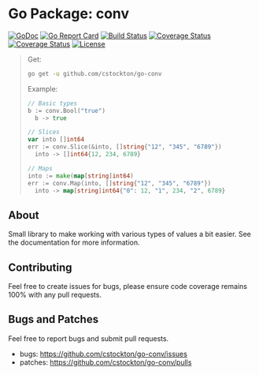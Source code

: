 # Go Package: conv

  [![GoDoc](http://img.shields.io/badge/go-documentation-blue.svg?style=flat-square)](http://godoc.org/github.com/cstockton/go-conv)
  [![Go Report Card](https://goreportcard.com/badge/github.com/cstockton/go-conv?style=flat-square)](https://goreportcard.com/report/github.com/cstockton/go-conv)
  [![Build Status](http://img.shields.io/travis/cstockton/go-conv.svg?style=flat-square)](https://travis-ci.org/cstockton/go-conv)
  [![Coverage Status](http://img.shields.io/coveralls/cstockton/go-conv.svg?style=flat-square)](https://coveralls.io/r/cstockton/go-conv)
  [![Coverage Status](https://img.shields.io/codecov/c/github/cstockton/go-conv/master.svg?style=flat-square)](https://codecov.io/github/cstockton/go-conv?branch=master)
  [![License](http://img.shields.io/badge/license-mit-blue.svg?style=flat-square)](https://raw.githubusercontent.com/cstockton/go-conv/master/LICENSE)

  > Get:
  > ```bash
  > go get -u github.com/cstockton/go-conv
  > ```
  >
  > Example:
  > ```Go
  > // Basic types
  > b := conv.Bool("true")
  >   b -> true
  >
  > // Slices
  > var into []int64
  > err := conv.Slice(&into, []string{"12", "345", "6789"})
  >   into -> []int64{12, 234, 6789}
  >
  > // Maps
  > into := make(map[string]int64)
  > err := conv.Map(into, []string{"12", "345", "6789"})
  >   into -> map[string]int64{"0": 12, "1", 234, "2", 6789}
  > ```


## About

Small library to make working with various types of values a bit easier. See the
documentation for more information.


## Contributing

Feel free to create issues for bugs, please ensure code coverage remains 100%
with any pull requests.


## Bugs and Patches

  Feel free to report bugs and submit pull requests.

  * bugs:
    <https://github.com/cstockton/go-conv/issues>
  * patches:
    <https://github.com/cstockton/go-conv/pulls>
